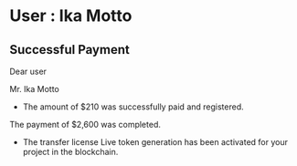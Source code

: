 User : Ika Motto
=============

Successful Payment
---------------------

Dear user

Mr. Ika Motto

* The amount of $210 was successfully paid and registered.
  
The payment of $2,600 was completed.

* The transfer license Live token generation has been activated for your project in the blockchain.
  # 
